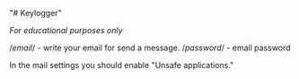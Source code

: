 "# Keylogger" 

*For educational purposes only*

/*email*/ - write your email for send a message.
/*password*/ - email password


In the mail settings you should enable "Unsafe applications."
